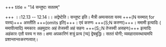+++
title = "14 सन्तुष्टः सततम्"

+++
।।12.13 -- 12.14।। अद्वेष्टेति। सन्तुष्ट इति। मैत्री अमत्सरता यस्य +++(N
यस्मात् for यस्य)+++ अस्तीति +++(omits इति)+++। एवं करुणः +++(S;N करुणा)+++। ममामी
इत्यादिः ( ममापीत्यादि) ममकारः अहमुदारः अहं तेजस्वी अहं सहनः +++(S;;N
तेजस्वी असहनः)+++ इत्यादिः अहंकारः एतौ यस्य न स्तः। क्षमा अपकारिणं शत्रुं
प्रत्य \[प्य\] द्वेषबुद्धिः। सततं योगी; व्यवहारावस्थायामपि
प्रशान्तान्तःकरणत्वात्।
